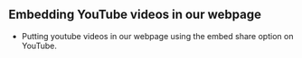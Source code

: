 ## Embedding YouTube videos in our webpage

+ Putting youtube videos in our webpage using the embed share option on YouTube.
